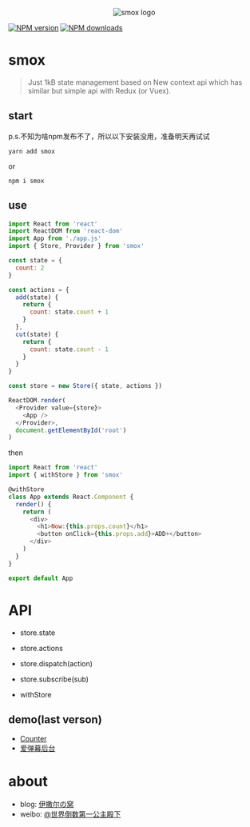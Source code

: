 <p align="center"><img src="http://ww1.sinaimg.cn/large/85564debgy1froiubji5aj207f03nq34.jpg" alt="smox logo"></p>

[![NPM version](https://img.shields.io/npm/v/smox.svg?style=flat)](https://npmjs.com/package/smox)
[![NPM downloads](https://img.shields.io/npm/dm/smox.svg?style=flat)](https://npmjs.com/package/smox)

# smox

> Just 1kB state management based on New context api which has similar but simple api with Redux (or Vuex).

## start

p.s.不知为啥npm发布不了，所以以下安装没用，准备明天再试试

```shell
yarn add smox
```

or

```shell
npm i smox
```

## use

```javascript
import React from 'react'
import ReactDOM from 'react-dom'
import App from './app.js'
import { Store, Provider } from 'smox'

const state = {
  count: 2
}

const actions = {
  add(state) {
    return {
      count: state.count + 1
    }
  },
  cut(state) {
    return {
      count: state.count - 1
    }
  }
}

const store = new Store({ state, actions })

ReactDOM.render(
  <Provider value={store}>
    <App />
  </Provider>,
  document.getElementById('root')
)
```
then 
```javascript
import React from 'react'
import { withStore } from 'smox'

@withStore
class App extends React.Component {
  render() {
    return (
      <div>
        <h1>Now:{this.props.count}</h1>
        <button onClick={this.props.add}>ADD+</button>
      </div>
    )
  }
}

export default App
```

# API
* store.state
* store.actions
* store.dispatch(action)
* store.subscribe(sub)

* withStore

## demo(last verson)

* [Counter](https://github.com/132yse/smox-counter)
* [爱弹幕后台](https://github.com/132yse/idanmu-admin)

# about

* blog: [伊撒尔の窝](http://www.yisaer.com)
* weibo: [@世界倒数第一公主殿下](http://weibo.com/oreshura)
